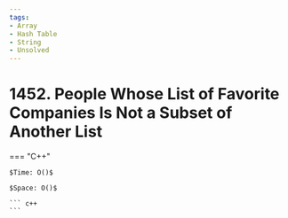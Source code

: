 ```yaml
---
tags:
- Array
- Hash Table
- String
- Unsolved
---
```



# 1452. People Whose List of Favorite Companies Is Not a Subset of Another List

=== "C++"

    $Time: O()$

    $Space: O()$

    ``` c++
    ```